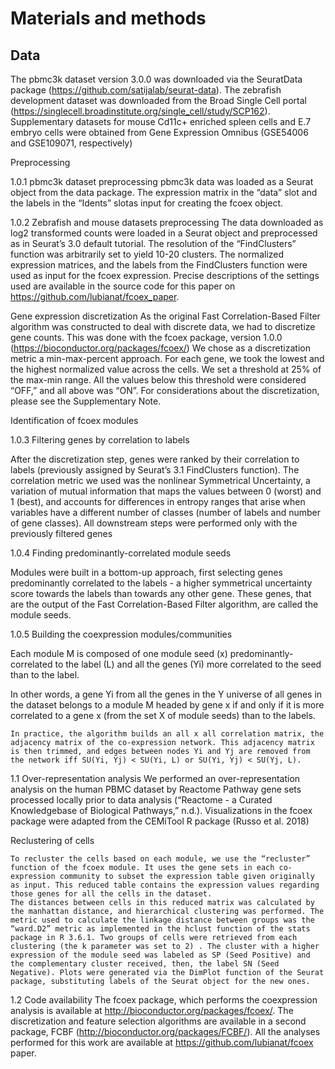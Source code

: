 # Materials and methods 

## Data 
The pbmc3k dataset version 3.0.0 was downloaded via the SeuratData package (https://github.com/satijalab/seurat-data). The zebrafish development dataset was downloaded from the Broad Single Cell portal (https://singlecell.broadinstitute.org/single_cell/study/SCP162). Supplementary datasets for mouse Cd11c+ enriched spleen cells and E.7 embryo cells were obtained from Gene Expression Omnibus (GSE54006 and GSE109071, respectively)

Preprocessing 

1.0.1 pbmc3k dataset preprocessing 
pbmc3k data was loaded as a Seurat object from the data package. The expression matrix in the “data” slot and the labels in the “Idents” slotas input for creating the fcoex object. 

1.0.2 Zebrafish and mouse datasets preprocessing 
The data downloaded as log2 transformed counts were loaded in a Seurat object and preprocessed as in Seurat’s 3.0 default tutorial.  The resolution of the “FindClusters” function was arbitrarily set to yield 10-20 clusters. The normalized expression matrices, and the labels from the FindClusters function were used as input for the fcoex expression. Precise descriptions of the settings used are available in the source code for this paper on https://github.com/lubianat/fcoex_paper.

Gene expression discretization 
As the original Fast Correlation-Based Filter algorithm was constructed to deal with discrete data, we had to discretize gene counts. This was done with the fcoex package, version 1.0.0 (https://bioconductor.org/packages/fcoex/) We chose as a discretization metric a min-max-percent approach. For each gene, we took the lowest and the highest normalized value across the cells. We set a threshold at 25% of the max-min range. All the values below this threshold were considered “OFF,” and all above was “ON”. 
For considerations about the discretization, please see the Supplementary Note.








Identification of fcoex modules 

1.0.3 Filtering genes by correlation to labels 

After the discretization step, genes were ranked by their correlation to labels (previously assigned by Seurat’s 3.1 FindClusters function). The correlation metric we used was the nonlinear Symmetrical Uncertainty, a variation of mutual information that maps the values between 0 (worst) and 1 (best), and accounts for differences in entropy ranges that arise when variables have a different number of classes (number of labels and number of gene classes). All downstream steps were performed only with the previously filtered genes

1.0.4 Finding predominantly-correlated module seeds 

Modules were built in a bottom-up approach, first selecting genes predominantly correlated to the labels - a higher symmetrical uncertainty score towards the labels than towards any other gene. These genes, that are the output of the Fast Correlation-Based Filter algorithm, are called the module seeds.

1.0.5 Building the coexpression modules/communities 

Each module M is composed of one module seed (x)  predominantly-correlated to the label (L) and all the genes (Yi) more correlated to the seed than to the label. 

In other words, a gene Yi from all the genes in the Y universe of all genes in the dataset belongs to a module M headed by gene x if and only if it is more correlated to a gene x (from the set X of module seeds) than to the labels. 

    In practice, the algorithm builds an all x all correlation matrix, the adjacency matrix of the co-expression network. This adjacency matrix is then trimmed, and edges between nodes Yi and Yj are removed from the network iff SU(Yi, Yj) < SU(Yi, L) or SU(Yi, Yj) < SU(Yj, L). 
1.1 Over-representation analysis 
We performed an over-representation analysis on the human PBMC dataset by  Reactome Pathway gene sets processed locally prior to data analysis (“Reactome - a Curated Knowledgebase of Biological Pathways,” n.d.). Visualizations in the fcoex package were adapted from the CEMiTool R package (Russo et al. 2018)

Reclustering of cells 

    To recluster the cells based on each module, we use the “recluster” function of the fcoex module. It uses the gene sets in each co-expression community to subset the expression table given originally as input. This reduced table contains the expression values regarding those genes for all the cells in the dataset.
    The distances between cells in this reduced matrix was calculated by the manhattan distance, and hierarchical clustering was performed. The metric used to calculate the linkage distance between groups was the “ward.D2” metric as implemented in the hclust function of the stats package in R 3.6.1. Two groups of cells were retrieved from each  clustering (the k parameter was set to 2) . The cluster with a higher expression of the module seed was labeled as SP (Seed Positive) and the complementary cluster received, then, the label SN (Seed Negative). Plots were generated via the DimPlot function of the Seurat package, substituting labels of the Seurat object for the new ones. 
1.2 Code availability 
The fcoex package, which performs the coexpression analysis is available at http://bioconductor.org/packages/fcoex/. The discretization and feature selection algorithms are available in a second package, FCBF (http://bioconductor.org/packages/FCBF/). All the analyses performed for this work are available at https://github.com/lubianat/fcoex paper. 


